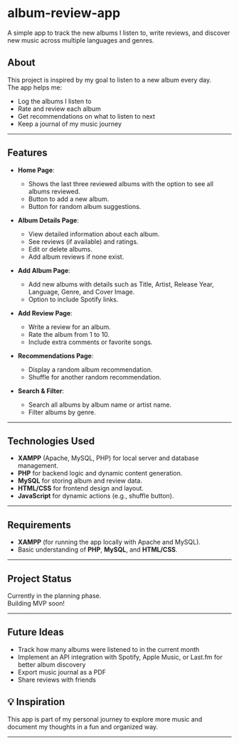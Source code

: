 # album-review-app
A simple app to track the new albums I listen to, write reviews, and discover new music across multiple languages and genres.

## About
This project is inspired by my goal to listen to a new album every day.  
The app helps me:
- Log the albums I listen to
- Rate and review each album
- Get recommendations on what to listen to next
- Keep a journal of my music journey

---

## Features
- **Home Page**:
  - Shows the last three reviewed albums with the option to see all albums reviewed.
  - Button to add a new album.
  - Button for random album suggestions.

- **Album Details Page**:
  - View detailed information about each album.
  - See reviews (if available) and ratings.
  - Edit or delete albums.
  - Add album reviews if none exist.

- **Add Album Page**:
  - Add new albums with details such as Title, Artist, Release Year, Language, Genre, and Cover Image.
  - Option to include Spotify links.

- **Add Review Page**:
  - Write a review for an album.
  - Rate the album from 1 to 10.
  - Include extra comments or favorite songs.

- **Recommendations Page**:
  - Display a random album recommendation.
  - Shuffle for another random recommendation.

- **Search & Filter**:
  - Search all albums by album name or artist name.
  - Filter albums by genre.

---

## Technologies Used

- **XAMPP** (Apache, MySQL, PHP) for local server and database management.
- **PHP** for backend logic and dynamic content generation.
- **MySQL** for storing album and review data.
- **HTML/CSS** for frontend design and layout.
- **JavaScript** for dynamic actions (e.g., shuffle button).

---

## Requirements

- **XAMPP** (for running the app locally with Apache and MySQL).
- Basic understanding of **PHP**, **MySQL**, and **HTML/CSS**.

---

## Project Status
Currently in the planning phase.  
Building MVP soon!

---

## Future Ideas
- Track how many albums were listened to in the current month
- Implement an API integration with Spotify, Apple Music, or Last.fm for better album discovery
- Export music journal as a PDF
- Share reviews with friends

## 💡 Inspiration
This app is part of my personal journey to explore more music and document my thoughts in a fun and organized way.

---

